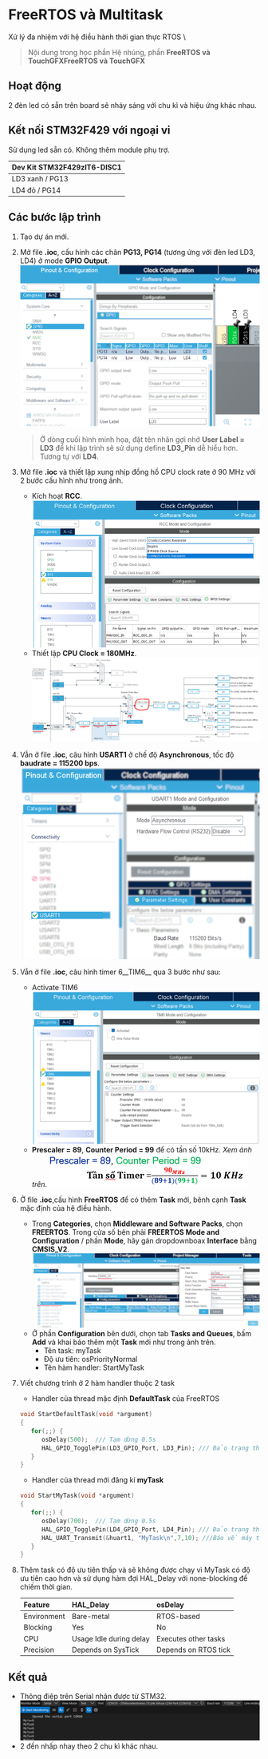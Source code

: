 # FreeRTOS và Multitask

Xử lý đa nhiệm với hệ điều hành thời gian thực RTOS
\
> Nội dung trong học phần Hệ nhúng, phần __FreeRTOS và TouchGFXFreeRTOS và TouchGFX__

## Hoạt động

2 đèn led có sẵn trên board sẽ nháy sáng với chu kì và hiệu ứng khác nhau.

## Kết nối STM32F429 với ngoại vi

Sử dụng led sẵn có. Không thêm module phụ trợ.

|Dev Kit STM32F429zIT6-DISC1|
|:--|
|LD3 xanh / PG13 |
|LD4 đỏ / PG14 |

## Các bước lập trình

1. Tạo dự án mới.
2. Mở file __.ioc__, cấu hinh các chân __PG13, PG14__ (tương ứng với đèn led LD3, LD4) ở mode __GPIO Output__.\
   ![alt text](./assets/LD3_LD4_Out.png)
   > Ở dòng cuối hình minh họa, đặt tên nhãn gợi nhớ __User Label = LD3__ để khi lập trình sẽ sử dụng define __LD3_Pin__ dễ hiểu hơn. Tương tự với __LD4__.
3. Mở file __.ioc__ và thiết lập xung nhịp đồng hồ CPU clock rate ở 90 MHz với 2 bước cấu hình như trong ảnh.
   - Kích hoạt __RCC__.\
    ![RCC Enable](./assets/RCCEnable.png)
   - Thiết lập __CPU Clock = 180MHz__.\
    ![Thiết lập CPU Clock](./assets/ClockConfigration_90MHz.png)
4. Vẫn ở file __.ioc__, câu hình __USART1__ ở chế độ __Asynchronous__, tốc độ __baudrate = 115200 bps__.
    ![cấu hình UART kiểu polling](./assets/UART_Enable_NoInterrupt.png)
5. Vẫn ở file __.ioc__, câu hình timer 6__TIM6__ qua 3 bước như sau:
   - Activate TIM6
     ![TIM6 Enable](./assets/TIM_Enable.png)
   - __Prescaler = 89__, __Counter Period = 99__ để có tần số 10kHz. _Xem ảnh trên_.
     ![Prescaler và Counter](./assets/TIM_Prescaler_Counter_10k.png)
6. Ở file __.ioc__,cấu hình __FreeRTOS__ để có thêm __Task__ mới, bênh cạnh __Task__ mặc định của hệ điều hành.
   - Trong __Categories__, chọn __Middleware and Software Packs__, chọn __FREERTOS__. Trong cửa số bên phải __FREERTOS Mode and Configuration__ / phần __Mode__, hãy gán dropdownboax __Interface__ bằng __CMSIS_V2__.
   ![Kích hoạt và Thêm Task mới](./assets/FreeRTOS_RegisterNewTask.png)
   - Ở phần __Configuration__ bên dưới, chọn tab __Tasks and Queues__, bấm __Add__ và khai báo thêm một __Task__ mới như trong ảnh trên.
      - Tên task: myTask
      - Độ ưu tiên: osPriorityNormal
      - Tên hàm handler: StartMyTask

7. Viết chương trình ở 2 hàm handler thuộc 2 task
   - Handler của thread mặc định __DefaultTask__ của FreeRTOS

   ```C
   void StartDefaultTask(void *argument)
   {
      for(;;) {
         osDelay(500);  /// Tạm dừng 0.5s
         HAL_GPIO_TogglePin(LD3_GPIO_Port, LD3_Pin); /// Đảo trạng thái Tắt/Bật đèn led LD3
      }
   }
   ```

   - Handler của thread mới đăng kí __myTask__ 
  
   ```C
   void StartMyTask(void *argument)
   {
      for(;;) {
         osDelay(700);  /// Tạm dừng 0.5s
         HAL_GPIO_TogglePin(LD4_GPIO_Port, LD4_Pin); /// Đảo trạng thái Tắt/Bật đèn led LD4
         HAL_UART_Transmit(&huart1, "MyTask\n",7,10); ///Báo về máy tính
      }
   }
   ```

8. Thêm task có độ ưu tiên thấp và sẽ không được chạy vì MyTask có độ ưu tiên cao hơn và sử dụng hàm đợi HAL_Delay  với none-blocking để chiếm thời gian.

   | Feature | HAL_Delay | osDelay |
   |--|--|--|
   |Environment | Bare-metal | RTOS-based |
   |Blocking | Yes | No |
   |CPU | Usage Idle during delay | Executes other tasks |
   |Precision | Depends on SysTick | Depends on RTOS tick |

## Kết quả

- Thông điệp trên Serial nhận được từ STM32. ![Kết quả thông điệp trên Serial nhận được](./assets/UART_STM2PC.png)
- 2 đền nhấp nhay theo 2 chu kì khác nhau.